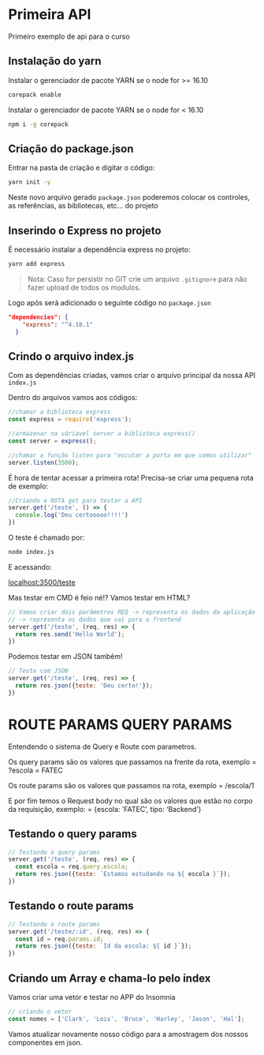 # Primeira API 
Primeiro exemplo de api para o curso

## Instalação do yarn

Instalar o gerenciador de pacote YARN se o node for >= 16.10

```bash
corepack enable
```

Instalar o gerenciador de pacote YARN se o node for < 16.10

```bash
npm i -g corepack
```
## Criação do package.json

Entrar na pasta de criação e digitar o código:

```bash
yarn init -y
```

Neste novo arquivo gerado `package.json` poderemos colocar os controles, as referências, as bibliotecas, etc... do projeto

## Inserindo o Express no projeto

É necessário instalar a dependência express no projeto:

```bash
yarn add express
```

> Nota: Caso for persistir no GIT crie um arquivo `.gitignore` para não fazer upload de todos os modulos.

Logo após será adicionado o seguinte código no `package.json`

```json
"dependencies": {
    "express": "^4.18.1"
  }
```

## Crindo o arquivo index.js

Com as dependências criadas, vamos criar o arquivo principal da nossa API `index.js`

Dentro do arquivos vamos aos códigos: 

```JavaScript
//chamar a biblioteca express
const express = require('express');

//armazenar na váriavel server a biblioteca express()
const server = express();

//chamar a função listen para "escutar a porta em que vamos utilizar"
server.listen(3500);
```

É hora de tentar acessar a primeira rota! Precisa-se criar uma pequena rota de exemplo:

```JavaScript
//Criando a ROTA get para testar a API
server.get('/teste', () => {
  console.log('Deu certooooo!!!!')
})
```

O teste é chamado por:

```bash
node index.js
```

E acessando:

[localhost:3500/teste](http://localhost:3500/teste)

Mas testar em CMD é feio né!? Vamos testar em HTML? 

```JavaScript
// Vamos criar dois parâmetros REQ -> representa os dados da aplicação e RES 
// -> representa os dados que vai para o frontend
server.get('/teste', (req, res) => {
  return res.send('Hello World');
})

```

Podemos testar em JSON também! 

```JavaScript
// Teste com JSON
server.get('/teste', (req, res) => {
  return res.json({teste: 'Deu certo!'});
})

```

# ROUTE PARAMS QUERY PARAMS

Entendendo o sistema de Query e Route com parametros.

Os query params são os valores que passamos na frente da rota, exemplo
= ?escola = FATEC

Os route params são os valores que passamos na rota, exemplo
= /escola/1

E por fim temos o Request body no qual são os valores que estão no corpo da requisição, exemplo:
= {escola: ‘FATEC’, tipo: ‘Backend’}

## Testando o query params
```JavaScript
// Testando o query params
server.get('/teste', (req, res) => {
  const escola = req.query.escola;
  return res.json({teste: `Estamos estudando na ${ escola }`});
})
```

## Testando o route params
```JavaScript
// Testando o route params
server.get('/teste/:id', (req, res) => {
  const id = req.params.id;
  return res.json({teste: `Id da escola: ${ id }`});
})
```

## Criando um Array e chama-lo pelo index

Vamos criar uma vetor e testar no APP do Insomnia

```JavaScript
// criando o vetor
const nomes = ['Clark', 'Lois', 'Bruce', 'Harley', 'Jason', 'Hal'];
```

Vamos atualizar novamente nosso código para a amostragem dos nossos componentes em json.

